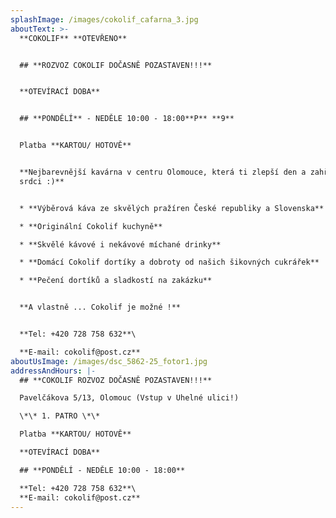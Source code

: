 ```yaml
---
splashImage: /images/cokolif_cafarna_3.jpg
aboutText: >-
  **COKOLIF** **OTEVŘENO** 


  ## **ROZVOZ COKOLIF DOČASNĚ POZASTAVEN!!!**


  **OTEVÍRACÍ DOBA**


  ## **PONDĚLÍ** - NEDĚLE 10:00 - 18:00**P** **9**


  Platba **KARTOU/ HOTOVĚ**


  **Nejbarevnější kavárna v centru Olomouce, která ti zlepší den a zahřeje na
  srdci :)**


  * **Výběrová káva ze skvělých pražíren České republiky a Slovenska** 

  * **Originální Cokolif kuchyně**

  * **Skvělé kávové i nekávové míchané drinky**

  * **Domácí Cokolif dortíky a dobroty od našich šikovných cukrářek**

  * **Pečení dortíků a sladkostí na zakázku**


  **A vlastně ... Cokolif je možné !**


  **Tel: +420 728 758 632**\

  **E-mail: cokolif@post.cz**
aboutUsImage: /images/dsc_5862-25_fotor1.jpg
addressAndHours: |-
  ## **COKOLIF ROZVOZ DOČASNĚ POZASTAVEN!!!**

  Pavelčákova 5/13, Olomouc (Vstup v Uhelné ulici!)

  \*\* 1. PATRO \*\*

  Platba **KARTOU/ HOTOVĚ**

  **OTEVÍRACÍ DOBA**

  ## **PONDĚLÍ - NEDĚLE 10:00 - 18:00**

  **Tel: +420 728 758 632**\
  **E-mail: cokolif@post.cz**
---
```


